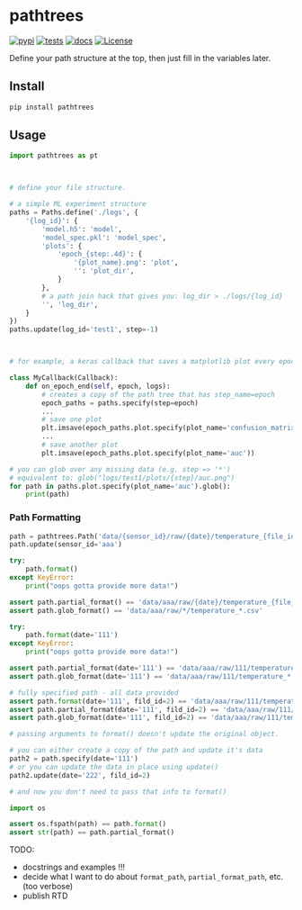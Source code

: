 # pathtrees

[![pypi](https://badge.fury.io/py/pathtrees.svg)](https://pypi.python.org/pypi/pathtrees/)
[![tests](https://github.com/beasteers/pathtrees/actions/workflows/ci.yaml/badge.svg)](https://github.com/beasteers/pathtrees/actions/workflows/ci.yaml)
[![docs](https://readthedocs.org/projects/pathtrees/badge/?version=latest)](http://pathtrees.readthedocs.io/?badge=latest)
[![License](https://img.shields.io/pypi/l/pathtrees.svg)](https://github.com/beasteers/pathtrees/blob/main/LICENSE.md)


Define your path structure at the top, then just fill in the variables later.

## Install

```bash
pip install pathtrees
```

## Usage

```python
import pathtrees as pt



# define your file structure.

# a simple ML experiment structure
paths = Paths.define('./logs', {
    '{log_id}': {
        'model.h5': 'model',
        'model_spec.pkl': 'model_spec',
        'plots': {
            'epoch_{step:.4d}': {
                '{plot_name}.png': 'plot',
                '': 'plot_dir',
            }
        },
        # a path join hack that gives you: log_dir > ./logs/{log_id}
        '', 'log_dir',
    }
})
paths.update(log_id='test1', step=-1)



# for example, a keras callback that saves a matplotlib plot every epoch

class MyCallback(Callback):
    def on_epoch_end(self, epoch, logs):
        # creates a copy of the path tree that has step_name=epoch
        epoch_paths = paths.specify(step=epoch)
        ...
        # save one plot
        plt.imsave(epoch_paths.plot.specify(plot_name='confusion_matrix'))
        ...
        # save another plot
        plt.imsave(epoch_paths.plot.specify(plot_name='auc'))

# you can glob over any missing data (e.g. step => '*')
# equivalent to: glob("logs/test1/plots/{step}/auc.png")
for path in paths.plot.specify(plot_name='auc').glob():
    print(path)
```

### Path Formatting

```python
path = pathtrees.Path('data/{sensor_id}/raw/{date}/temperature_{file_id:04d}.csv')
path.update(sensor_id='aaa')

try:
    path.format()
except KeyError: 
    print("oops gotta provide more data!")

assert path.partial_format() == 'data/aaa/raw/{date}/temperature_{file_id:04d}.csv'
assert path.glob_format() == 'data/aaa/raw/*/temperature_*.csv'

try:
    path.format(date='111')
except KeyError: 
    print("oops gotta provide more data!")

assert path.partial_format(date='111') == 'data/aaa/raw/111/temperature_{file_id:04d}.csv'
assert path.glob_format(date='111') == 'data/aaa/raw/111/temperature_*.csv'

# fully specified path - all data provided
assert path.format(date='111', fild_id=2) == 'data/aaa/raw/111/temperature_0002.csv'
assert path.partial_format(date='111', fild_id=2) == 'data/aaa/raw/111/temperature_0002.csv'
assert path.glob_format(date='111', fild_id=2) == 'data/aaa/raw/111/temperature_0002.csv'

# passing arguments to format() doesn't update the original object.

# you can either create a copy of the path and update it's data
path2 = path.specify(date='111')
# or you can update the data in place using update()
path2.update(date='222', fild_id=2)

# and now you don't need to pass that info to format()

import os

assert os.fspath(path) == path.format()
assert str(path) == path.partial_format()
```

TODO:
 - docstrings and examples !!!
 - decide what I want to do about `format_path`, `partial_format_path`, etc. (too verbose)
 - publish RTD
